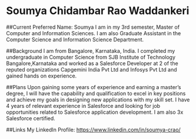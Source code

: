 # Soumya Chidambar Rao Waddankeri

##Current 
     Preferred Name: Soumya
     I am in my 3rd semester, Master of Computer and Information Sciences. I am also Graduate Assistant in the Computer Science and Information Science Department.
     
##Background
     I am from Bangalore, Karnataka, India. I completed my undergraduate in Computer Science from SJB Institute of Technology Bangalore,Karnataka and worked as a Salesforce        Developer at 2 of the reputed organizations Capgemini India Pvt Ltd and Infosys Pvt Ltd and gained hands on experience.
     
##Plans
     Upon gaining some years of experience and earning a master’s degree, I will have the capability and qualification to excel in key positions and achieve my goals in     designing new applications with my skill set. I have 4 years of relevant experience in Salesforce and looking for job opportunities related to Salesforce application development. I am also 3x Salesforce certified.
     
##Links
My LinkedIn Profile: https://www.linkedin.com/in/soumya-crao/
